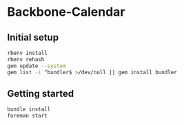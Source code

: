 # Backbone-Calendar

## Initial setup

```sh
rbenv install
rbenv rehash
gem update --system
gem list -i ^bundler$ >/dev/null || gem install bundler
```

## Getting started

```sh
bundle install
foreman start
```
